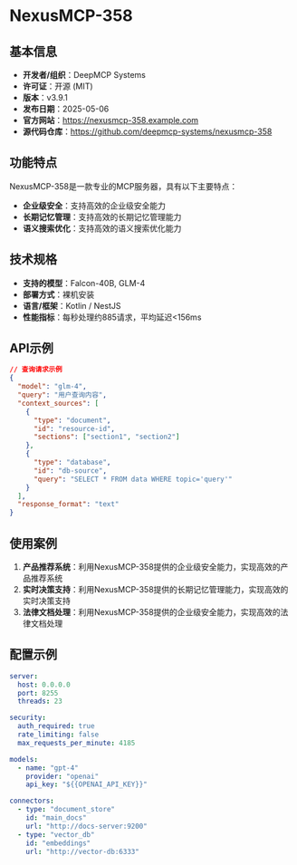 # NexusMCP-358

## 基本信息

- **开发者/组织**：DeepMCP Systems
- **许可证**：开源 (MIT)
- **版本**：v3.9.1
- **发布日期**：2025-05-06
- **官方网站**：https://nexusmcp-358.example.com
- **源代码仓库**：https://github.com/deepmcp-systems/nexusmcp-358

## 功能特点

NexusMCP-358是一款专业的MCP服务器，具有以下主要特点：

- **企业级安全**：支持高效的企业级安全能力
- **长期记忆管理**：支持高效的长期记忆管理能力
- **语义搜索优化**：支持高效的语义搜索优化能力


## 技术规格

- **支持的模型**：Falcon-40B, GLM-4
- **部署方式**：裸机安装
- **语言/框架**：Kotlin / NestJS
- **性能指标**：每秒处理约885请求，平均延迟<156ms

## API示例

```json
// 查询请求示例
{
  "model": "glm-4",
  "query": "用户查询内容",
  "context_sources": [
    {
      "type": "document",
      "id": "resource-id",
      "sections": ["section1", "section2"]
    },
    {
      "type": "database",
      "id": "db-source",
      "query": "SELECT * FROM data WHERE topic='query'"
    }
  ],
  "response_format": "text"
}
```

## 使用案例

1. **产品推荐系统**：利用NexusMCP-358提供的企业级安全能力，实现高效的产品推荐系统
2. **实时决策支持**：利用NexusMCP-358提供的长期记忆管理能力，实现高效的实时决策支持
3. **法律文档处理**：利用NexusMCP-358提供的企业级安全能力，实现高效的法律文档处理


## 配置示例

```yaml
server:
  host: 0.0.0.0
  port: 8255
  threads: 23

security:
  auth_required: true
  rate_limiting: false
  max_requests_per_minute: 4185

models:
  - name: "gpt-4"
    provider: "openai"
    api_key: "${{OPENAI_API_KEY}}"

connectors:
  - type: "document_store"
    id: "main_docs"
    url: "http://docs-server:9200"
  - type: "vector_db"
    id: "embeddings"
    url: "http://vector-db:6333"
```